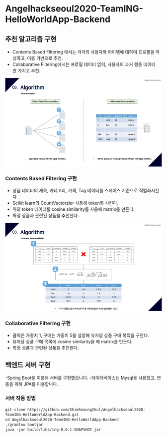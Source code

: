 # Angelhackseoul2020-TeamING-HelloWorldApp-Backend

## 추천 알고리즘 구현
- Contents Based Filtering 에서는 각각의 사용자와 아이템에 대하여 프로필을 작성하고, 이를 기반으로 추천.
- Collaborative Filtering에서는 프로필 데이터 없이, 사용자의 과거 행동 데이터만 가지고 추천.

![ex_screenshot](recommendation.png)

### Contents Based Filtering 구현
  - 상품 데이터의 제목, 카테고리, 가격, Tag 데이터를 스페이스 기준으로 직렬화시킨다.  
  - Scikit learn의 CountVectorzier 사용해 token화 시킨다.  
  - 위의 token 데이터를 cosine similarity를 사용해 matrix를 만든다.   
  - 특정 상품과 관련된 상품을 추천한다.   

![ex_screenshot](recommendation2.png)

### Collaborative Filtering 구현
  - 클릭은 가중치 1, 구매는 가중치 5를 설정해 유저당 상품 구매 목륵을 구한다.    
  - 유저당 상품 구매 목록에 cosine similarity을 해 matrix를 만든다.  
  - 특정 상품과 관련된 상품을 추천한다.  
  
  ## 백엔드 서버 구현
  -Spring Boot을 이용해 서버를 구현했습니다.
  -데이터베이스는 Mysql을 사용했고, 연동을 위해 JPA를 이용합니다.
  
  ### 서버 작동 방법
```
git clone https://github.com/ShimSeoungChul/Angelhackseoul2020-TeamING-HelloWorldApp-Backend.git
cd Angelhackseoul2020-TeamING-HelloWorldApp-Backend
./gradlew bootjar
java -jar build/libs/ing-0.0.1-SNAPSHOT.jar
```
